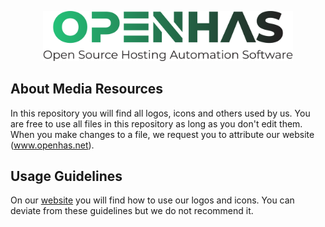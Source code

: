 <p align="center"><a href="logo/gradient-fullslogan.svg"><img src="https://github.com/openhas-official/media/blob/main/logo/gradient-fullslogan.svg?raw=true/assets/openhas-full-slogan.svg" alt="OpenHAS Logo" title="OpenHAS Logo" width="400"></a></p>

## About Media Resources
In this repository you will find all logos, icons and others used by us. You are free to use all files in this repository as long as you don't edit them. When you make changes to a file, we request you to attribute our website (www.openhas.net).

## Usage Guidelines
On our [website](https://openhas.net/media/) you will find how to use our logos and icons. You can deviate from these guidelines but we do not recommend it.